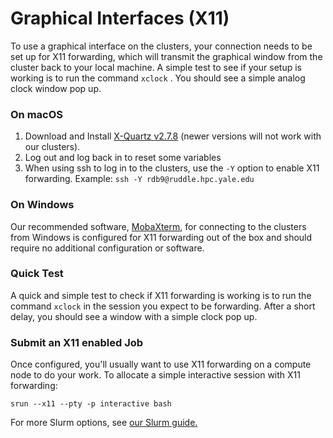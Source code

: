 # Graphical Interfaces (X11)

To use a graphical interface on the clusters, your connection needs to be set up for X11 forwarding, which will transmit the graphical window from the cluster back to your local machine. A simple test to see if your setup is working is to run the command `xclock` . You should see a simple analog clock window pop up.

### On macOS

1. Download and Install [X-Quartz v2.7.8](https://www.xquartz.org/releases/XQuartz-2.7.8.html) (newer versions will not work with our clusters).
2. Log out and log back in to reset some variables
3. When using ssh to log in to the clusters, use the `-Y` option to enable X11 forwarding. Example: `ssh -Y rdb9@ruddle.hpc.yale.edu`

### On Windows

Our recommended software, [MobaXterm](index#connect-from-windows), for connecting to the clusters from Windows is configured for X11 forwarding out of the box and should require no additional configuration or software.

### Quick Test

A quick and simple test to check if X11 forwarding is working is to run the command `xclock` in the session you expect to be forwarding. After a short delay, you should see a window with a simple clock pop up.

### Submit an X11 enabled Job

Once configured, you'll usually want to use X11 forwarding on a compute node to do your work. To allocate a simple interactive session with X11 forwarding:

```
srun --x11 --pty -p interactive bash
```

For more Slurm options, see [our Slurm guide.](/clusters-at-yale/job-scheduling/slurm)
